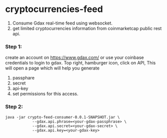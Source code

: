 # cryptocurrencies-feed

1. Consume Gdax real-time feed using websocket.
2. get limited cryptocurrencies information from coinmarketcap public rest api. 

### Step 1: 
create an account on https://www.gdax.com/ or use your coinbase credentials to login to gdax. 
Top right, hamburger icon, click on API, This will open a page which will help you generate
1. passphare
2. secret
3. api-key
4. set permissions for this access.

### Step 2:
```
java -jar crypto-feed-consumer-0.0.1-SNAPSHOT.jar \ 
            --gdax.api.phrase=<your-gdax-passphrase> \
            --gdax.api.secret=<your-gdax-secret> \
            --gdax.api.key=<your-gdax-key>
```
